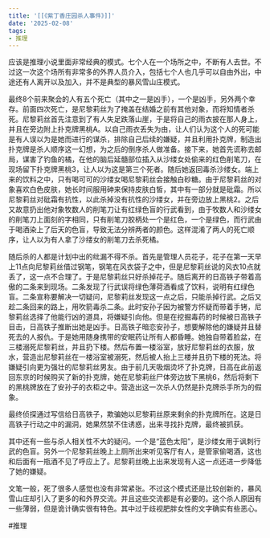 ```yaml
---
title: '[[《紫丁香庄园杀人事件》]]'
date: '2025-02-08'
tags:
- 推理
---
```

应该是推理小说里面非常经典的模式。七个人在一个场所之中，不断有人去世。不过这一次这个场所有非常多的外界人员介入，包括七个人也几乎可以自由外出，中途还有人离开以及加入，并不是典型的暴风雪山庄模式。

最终8个前来聚会的人有五个死亡（其中之一是凶手），一个是凶手，另外两个幸存。前面四次死亡，是尼黎莉丝为了掩盖在结婚之前有其他对象，而将知情者杀死。尼黎莉丝首先注意到了有人失足跌落山崖，于是将自己的雨衣披在那人身上，并且在旁边附上扑克牌黑桃A。以自己雨衣丢失为由，让人们认为这个人的死可能是有人误以为是她而进行的谋杀，排除自己后续的嫌疑，并且利用扑克牌，制造出扑克牌是杀人顺序这一幻想，为之后的倒序杀人做准备。接下来，她首先谎称去邮局，谋害了钓鱼的橘，在他的脑后延髓部位插入从沙缕女处偷来的红色削笔刀，在现场留下扑克牌黑桃3，让人以为这是第三个死者。随后她返回毒杀沙缕女。端上来的饮料之中，只有喝可可的沙缕女喝尼黎莉丝会接触白砂糖。由于尼黎莉丝的对象喜欢白色皮肤，她长时间服用砷来保持皮肤白皙，其中有一部分就是砒霜。所以尼黎莉丝对砒霜有抗性，以此杀掉没有抗性的沙缕女，并在旁边放上黑桃2。之后又故意扔出他对象牧数人的削笔刀让有红绿色盲的行武看到，由于牧数人和沙缕女的削笔刀上面刻的字相同，只有削笔刀胶柄处一个是红色，一个是绿色，而行武由于喝酒染上了后天的色盲，导致无法分辨两者的颜色。这样混淆了两人的死亡顺序，让人以为有人拿了沙缕女的削笔刀去杀死橘。

随后杀的人都是计划中出的纰漏不得不杀。首先是管理人员花子，花子在第一天早上11点向尼黎莉丝借过钢笔，钢笔在风衣袋子之中，但是尼黎莉丝说的风衣10点就丢了，这一点不合理了。于是尼黎莉丝只好杀掉花子。随后离开的日高铁子带着高傲的二条来到现场。二条发现了行武误将绿色薄荷酒看成了饮料，说明有红绿色盲。二条宣称要解决一切疑问，尼黎莉丝发现这一点之后，只能杀掉行武。之后又趁二条回来的路上，用吹箭毒杀二条。此时安孙子因为被警方怀疑而带着手铐，尼黎莉丝选择了他能行凶的道具，将嫌疑引向他。但是在挖掘毒药的时候被日高铁子目击，日高铁子推断出她是凶手。日高铁子暗恋安孙子，想要解除他的嫌疑并且替死去的人报仇。于是她用随身携带的安眠药让所有人都昏睡。她独自带着脸盆，在三楼溺死尼黎莉丝，并且扔下楼。然后布置一楼浴室，放好尼黎莉丝的衣服，放水，营造出尼黎莉丝在一楼浴室被溺死，然后被人抬上三楼并且扔下楼的死法。将嫌疑引向更为强壮的尼黎莉丝男友。由于前几天吸烟烫坏了扑克牌，日高在此前返回东京的时候购买了新的扑克牌，她在尼黎莉丝尸体旁边放下黑桃6，然后将剩下的黑桃牌放在了安孙子的衣柜之中。营造出这一次杀人仍然是扑克牌杀手所为的假象。

最终侦探通过写信给日高铁子，欺骗她以尼黎莉丝原来剩余的扑克牌所在。这是日高铁子行动之中的漏洞，她果然禁不住诱惑，出来寻找扑克牌，最终被抓获。

其中还有一些与杀人相关性不大的疑问。一个是“蓝色太阳”，是沙缕女用于讽刺行武的色盲。另外一个尼黎莉丝晚上上厕所出来听见客厅有人，是管家偷喝酒，这也和后面有一瓶酒不见了呼应上了。尼黎莉丝晚上出来发现有人这一点还进一步降低了她的嫌疑。

文笔一般，死了很多人感觉也没有非常紧张。不过这个模式还是比较创新的，暴风雪山庄却引入了更多的和外界交流。并且这些交流都是有必要的。这个杀人原因有一些薄弱，但是诡计确实很有特色。其中过于歧视肥胖女性的文字确实有些恶心。

#推理
